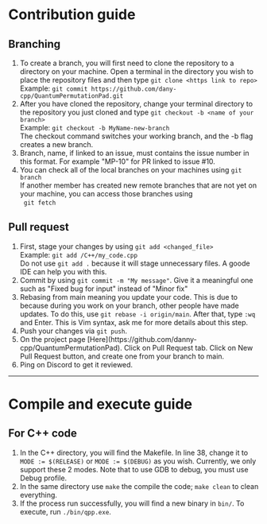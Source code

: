 # Contribution guide

## Branching
<ol>
    <li>
    To create a branch, you will first need to clone the repository to a directory on your machine. Open a terminal in the directory you wish to place the  repository files and then type <code>git clone &lt;https link to repo&gt; </code> <br>
    Example: <code>git commit https://github.com/dany-cpp/QuantumPermutationPad.git </code>
    </li>
    <li>
    After you have cloned the repository, change your terminal directory to the repository you just cloned and type <code>git checkout -b &lt;name of your branch&gt; </code> <br>
    Example: <code>git checkout -b MyName-new-branch </code> <br>
    The checkout command switches your working branch, and the -b flag creates a new branch.
    </li>
    <li>
    Branch, name, if linked to an issue, must contains the issue number in this format. For example "MP-10" for PR linked to issue #10. 
    </li>
    <li>
    You can check all of the local branches on your machines using  <code>git branch </code> <br>
    If another member has created new remote branches that are not yet on your machine, you can access those branches using <br> <code> git fetch </code>
    </li>
</ol>
    


## Pull request
<ol>
    <li>
    First, stage your changes by using <code>git add &lt;changed_file&gt; </code> <br>
    Example: <code>git add /C++/my_code.cpp </code> <br>
    Do not use <code>git add .</code> because it will stage unnecessary files. A goode IDE can help you with this.
    </li>
    <li>
    Commit by using <code>git commit -m "My message"</code>. Give it a meaningful one such as "Fixed bug for input" instead of "Minor fix"
    </li>
    <li>
    Rebasing from main meaning you update your code. This is due to because during you work on your branch, other people
    have made updates. To do this, use <code>git rebase -i origin/main</code>. After that, type <code>:wq</code> and Enter.
    This is Vim syntax, ask me for more details about this step.
    </li>
    <li>
    Push your changes via <code>git push</code>.
    </li>
    <li>
    On the project page [Here](https://github.com/danny-cpp/QuantumPermutationPad). Click on Pull Request tab. Click on New Pull Request
    button, and create one from your branch to main.
    </li>
    <li>
    Ping on Discord to get it reviewed.
    </li>
</ol>

___

# Compile and execute guide

## For C++ code
<ol>
    <li>
    In the C++ directory, you will find the Makefile. In line 38, change it to <code>MODE := $(RELEASE)</code> or <code>MODE := $(DEBUG)</code> as you wish.
    Currently, we only support these 2 modes. Note that to use GDB to debug, you must use Debug profile.
    </li>
    <li>
    In the same directory use <code>make</code> the compile the code; <code>make clean</code> to clean everything.
    </li>
    <li>
    If the process run successfully, you will find a new binary in <code>bin/</code>. To execute, run <code>./bin/qpp.exe</code>.
    </li>
</ol>
